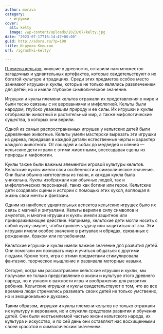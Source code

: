 ```yaml
---
author: morava
category:
  - игрушки
cover:
  alt: kelty
  image: /wp-content/uploads/2023/07/kelty.jpg
date: "2023-07-17T16:14:47+00:00"
guid: http://adora.ru/?p=190
title: Игрушки Кельтов
url: /igrushki-kelty/

---
```

[Племена кельтов](https://www.adora.ru/igrushki-britty/365/), жившие в древности, оставили нам множество загадочных и удивительных артефактов, которые свидетельствуют о их богатой культуре и традициях. Среди этих предметов особое место занимают игрушки и куклы, которые не только являлись развлечением для детей, но и имели глубокое символическое значение.

Игрушки и куклы племени кельтов отражали их представления о мире и были тесно связаны с их верованиями и мифологией. Кельты были народом, глубоко уважавшим природу и ее силы. Их игрушки и куклы отображали животный и растительный мир, а также мифологические существа, в которых они верили.

Одной из самых распространенных игрушек у кельтских детей были деревянные животные. Кельты умели мастерски вырезать эти игрушки из дерева, передавая в каждой детали естественные черты и характер каждого животного. От лошадей и собак до медведей и оленей — кельтские дети играли с этими животными, воссоздавая сцены из природы и мифологии.

Куклы также были важным элементом игровой культуры кельтов. Кельтские куклы имели свои особенности и символическое значение. Они были обычно изготовлены из ткани, и каждая кукла была уникальна. Куклы изображали как обычных людей, так и мифологических персонажей, таких как богини или герои. Кельтские дети создавали сцены и истории с помощью этих кукол, воплощая в жизнь свои мечты и фантазии.

Одним из наиболее удивительных аспектов кельтских игрушек было их связь с магией и ритуалами. Кельты верили в силу символов и амулетов, и многие игрушки и куклы имели защитное или привораживающее действие. Например, кельтские дети могли носить с собой куклу-амулет, чтобы привлечь удачу или защититься от зла. Эти игрушки имели особое значение в ритуалах и обрядах, связанных с рождением, браком или погребением.

Кельтские игрушки и куклы имели важное значение для развития детей. Они помогали им познавать мир и учиться общаться с другими людьми. Кроме того, игра с этими предметами стимулировала фантазию, творческое мышление и развивала моторные навыки.

Сегодня, когда мы рассматриваем кельтские игрушки и куклы, мы получаем не только представление о жизни и культуре этого древнего народа, но и узнаем о важности игры и воображения для развития ребенка. Кельтские игрушки и куклы свидетельствуют о том, что во все времена люди стремились развивать своих детей не только умственно, но и эмоционально и духовно.

Таким образом, игрушки и куклы племени кельтов не только отражали их культуру и верования, но и служили средством развития и обучения детей. Они были неотъемлемой частью жизни кельтского народа, их культура и искусство, и по сей день они оставляют нас восхищенными своей красотой и символическим значением.
